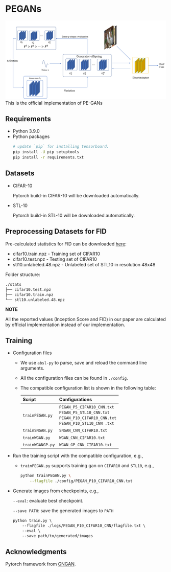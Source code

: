 # PEGANs
![framework](img/fig1.png?raw=true "framework")
This is the official implementation of PE-GANs

## Requirements
- Python 3.9.0
- Python packages
    ```sh
    # update `pip` for installing tensorboard.
    pip install -U pip setuptools
    pip install -r requirements.txt
    ```

## Datasets
- CIFAR-10

    Pytorch build-in CIFAR-10 will be downloaded automatically.

- STL-10

    Pytorch build-in STL-10 will be downloaded automatically.

## Preprocessing Datasets for FID
Pre-calculated statistics for FID can be downloaded [here](https://drive.google.com/drive/folders/1UBdzl6GtNMwNQ5U-4ESlIer43tNjiGJC?usp=sharing):
- cifar10.train.npz - Training set of CIFAR10
- cifar10.test.npz - Testing set of CIFAR10
- stl10.unlabeled.48.npz - Unlabeled set of STL10 in resolution 48x48

Folder structure:
```
./stats
├── cifar10.test.npz
├── cifar10.train.npz
└── stl10.unlabeled.48.npz
```

**NOTE**

All the reported values (Inception Score and FID) in our paper are calculated by official implementation instead of our implementation. 


## Training
- Configuration files
    - We use `absl-py` to parse, save and reload the command line arguments.
    - All the configuration files can be found in `./config`. 
    - The compatible configuration list is shown in the following table:

        | Script          |Configurations|
        |----------|----------|
        | `trainPEGAN.py` |`PEGAN_P5_CIFAR10_CNN.txt`<br>`PEGAN_P5_STL10_CNN.txt`<br>`PEGAN_P10_CIFAR10_CNN.txt`<br>`PEGAN_P10_STL10_CNN .txt`|
        | `trainSNGAN.py` |`SNGAN_CNN_CIFAR10.txt`|
        | `trainWGAN.py`  |`WGAN_CNN_CIFAR10.txt`|
        | `trainWGANGP.py`  |`WGAN_GP_CNN_CIFAR10.txt`|
- Run the training script with the compatible configuration, e.g.,
    - `trainPEGAN.py` supports training gan on `CIFAR10` and `STL10`, e.g.,
        ```sh
        python trainPEGAN.py \
            --flagfile ./config/PEGAN_P10_CIFAR10_CNN.txt
        ```
    
- Generate images from checkpoints, e.g.,

    `--eval`: evaluate best checkpoint.

    `--save PATH`: save the generated images to `PATH`
    ```
    python train.py \
        --flagfile ./logs/PEGAN_P10_CIFAR10_CNN/flagfile.txt \
        --eval \
        --save path/to/generated/images
    ```
## Acknowledgments
Pytorch framework from [GNGAN](https://github.com/basiclab/GNGAN-PyTorch).

